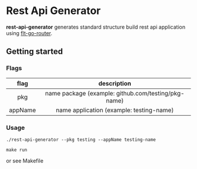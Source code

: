# Rest Api Generator

**rest-api-generator** generates standard structure build rest api application using [flt-go-router](https://github.com/fajarardiyanto/flt-go-router).

## Getting started

### Flags
|  flag   |                     description                     |
|:-------:|:---------------------------------------------------:|
|   pkg   | name package (example: github.com/testing/pkg-name) |
| appName |      name application (example: testing-name)       |

### Usage
```shell
./rest-api-generator --pkg testing --appName testing-name
```

```shell
make run
```

or see Makefile